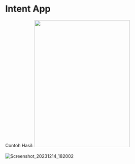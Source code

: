 <h1>Intent App</h1>

Contoh Hasil:
<img src="https://github.com/daniella-9/Intent-Android/assets/87356260/4776b4cb-2f92-4300-a197-caef800a54e7" width="300" height="400">
<br> <br>
![Screenshot_20231214_182002](https://github.com/daniella-9/Intent-Android/assets/87356260/9ffeec77-99a3-41eb-bbbe-47875e6cbe28)
